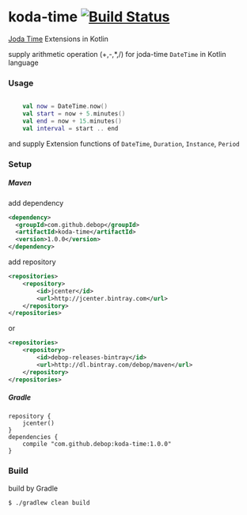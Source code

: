 # koda-time [![Build Status](https://travis-ci.org/debop/koda-time.png)](https://travis-ci.org/debop/koda-time)

[Joda Time](http://joda.org) Extensions in Kotlin

supply arithmetic operation (+,-,*,/) for joda-time `DateTime` in Kotlin language  

### Usage 
 
```kotlin

    val now = DateTime.now()
    val start = now + 5.minutes()
    val end = now + 15.minutes()
    val interval = start .. end
```

and supply Extension functions of `DateTime`, `Duration`, `Instance`, `Period`

### Setup

##### Maven

add dependency

```xml
<dependency>
  <groupId>com.github.debop</groupId>
  <artifactId>koda-time</artifactId>
  <version>1.0.0</version>
</dependency>
```

add repository

```xml
<repositories>
    <repository>
        <id>jcenter</id>
        <url>http://jcenter.bintray.com</url>
    </repository>
</repositories>
```
or
```xml
<repositories>
    <repository>
        <id>debop-releases-bintray</id>
        <url>http://dl.bintray.com/debop/maven</url>
    </repository>
</repositories>
```

##### Gradle

```
repository {
    jcenter()     
}
dependencies {
    compile "com.github.debop:koda-time:1.0.0"
}
```



### Build

build by Gradle

```
$ ./gradlew clean build
```